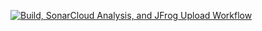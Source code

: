 [![Build, SonarCloud Analysis, and JFrog Upload Workflow](https://github.com/majid9971/calculator_github_action/actions/workflows/main.yml/badge.svg)](https://github.com/majid9971/calculator_github_action/actions/workflows/main.yml)
